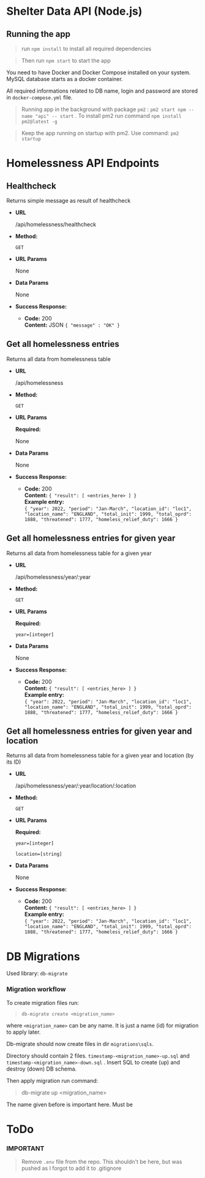 # Shelter Data API (Node.js)

## Running the app

> run `npm install` to install all required dependencies

> Then run `npm start` to start the app

You need to have Docker and Docker Compose installed on your system. MySQL database starts as a docker container.

All required informations related to DB name, login and password are stored in `docker-compose.yml` file.

> Running app in the background with package `pm2` : `pm2 start npm --name "api" -- start` . To install pm2 run command `npm install pm2@latest -g`

> Keep the app running on startup with pm2. Use command: `pm2 startup`

# Homelessness API Endpoints

## **Healthcheck**

Returns simple message as result of healthcheck

- **URL**

  /api/homelessness/healthcheck

- **Method:**

  `GET`

- **URL Params**

  None

- **Data Params**

  None

- **Success Response:**

  - **Code:** 200 <br />
    **Content:** JSON `{ "message" : "OK" }`

## **Get all homelessness entries**

Returns all data from homelessness table

- **URL**

  /api/homelessness

- **Method:**

  `GET`

- **URL Params**

  **Required:**

  None

- **Data Params**

  None

- **Success Response:**

  - **Code:** 200 <br />
    **Content:** `{ "result": [ <entries_here> ] }` <br />
    **Example entry:**</br>
    `{ "year": 2022, "period": "Jan-March", "location_id": "loc1", "location_name": "ENGLAND", "total_init": 1999, "total_oprd": 1888, "threatened": 1777, "homeless_relief_duty": 1666 }`

## **Get all homelessness entries for given year**

Returns all data from homelessness table for a given year

- **URL**

  /api/homelessness/year/:year

- **Method:**

  `GET`

- **URL Params**

  **Required:**

  `year=[integer]`

- **Data Params**

  None

- **Success Response:**

  - **Code:** 200 <br />
    **Content:** `{ "result": [ <entries_here> ] }` <br />
    **Example entry:**</br>
    `{ "year": 2022, "period": "Jan-March", "location_id": "loc1", "location_name": "ENGLAND", "total_init": 1999, "total_oprd": 1888, "threatened": 1777, "homeless_relief_duty": 1666 }`

## **Get all homelessness entries for given year and location**

Returns all data from homelessness table for a given year and location (by its ID)

- **URL**

  /api/homelessness/year/:year/location/:location

- **Method:**

  `GET`

- **URL Params**

  **Required:**

  `year=[integer]`

  `location=[string]`

- **Data Params**

  None

- **Success Response:**

  - **Code:** 200 <br />
    **Content:** `{ "result": [ <entries_here> ] }` <br />
    **Example entry:**</br>
    `{ "year": 2022, "period": "Jan-March", "location_id": "loc1", "location_name": "ENGLAND", "total_init": 1999, "total_oprd": 1888, "threatened": 1777, "homeless_relief_duty": 1666 }`

# DB Migrations

Used library: `db-migrate`

### Migration workflow

To create migration files run:

> `db-migrate create <migration_name>`

where `<migration_name>` can be any name. It is just a name (id) for migration to apply later.

Db-migrate should now create files in dir `migrations\sqls`.

Directory should contain 2 files. `timestamp-<migration_name>-up.sql` and `timestamp-<migration_name>-down.sql` . Insert SQL to create (up) and destroy (down) DB schema.

Then apply migration run command:

> db-migrate up <migration_name>

The name given before is important here. Must be

# ToDo

### IMPORTANT

> Remove `.env` file from the repo. This shouldn't be here, but was pushed as I forgot to add it to .gitignore
